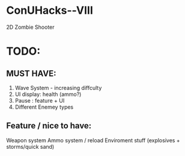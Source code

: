 # ConUHacks--VIII
2D Zombie Shooter

# TODO:

## MUST HAVE:

1. Wave System - increasing diffculty
2. UI display: health (ammo?)
3. Pause : feature + UI
4. Different Enemey types

## Feature / nice to have:

Weapon system
Ammo system / reload
Enviroment stuff (explosives + storms/quick sand)
